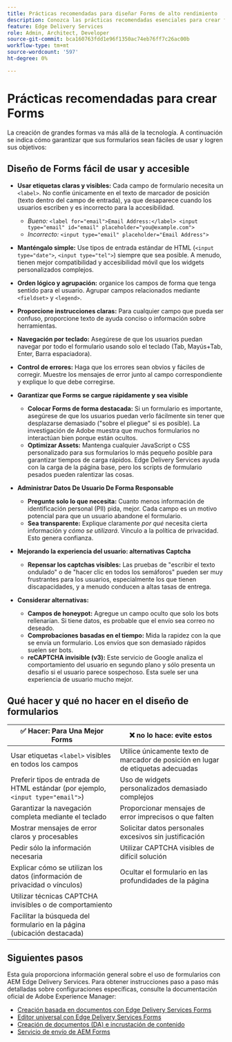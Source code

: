 ```yaml
---
title: Prácticas recomendadas para diseñar Forms de alto rendimiento
description: Conozca las prácticas recomendadas esenciales para crear formularios fáciles de usar, accesibles y de alto rendimiento con AEM Forms. Mejore la calidad de los datos, la experiencia del usuario y las tasas de éxito de envío.
feature: Edge Delivery Services
role: Admin, Architect, Developer
source-git-commit: bca160763fdd1e96f1350ac74eb76ff7c26ac00b
workflow-type: tm+mt
source-wordcount: '597'
ht-degree: 0%

---
```


# Prácticas recomendadas para crear Forms

La creación de grandes formas va más allá de la tecnología. A continuación se indica cómo garantizar que sus formularios sean fáciles de usar y logren sus objetivos:

## Diseño de Forms fácil de usar y accesible

* **Usar etiquetas claras y visibles:** Cada campo de formulario necesita un `<label>`. No confíe únicamente en el texto de marcador de posición (texto dentro del campo de entrada), ya que desaparece cuando los usuarios escriben y es incorrecto para la accesibilidad.
   * *Bueno:* `<label for="email">Email Address:</label> <input type="email" id="email" placeholder="you@example.com">`
   * *Incorrecto:* `<input type="email" placeholder="Email Address">`
* **Manténgalo simple:** Use tipos de entrada estándar de HTML (`<input type="date">`, `<input type="tel">`) siempre que sea posible. A menudo, tienen mejor compatibilidad y accesibilidad móvil que los widgets personalizados complejos.
* **Orden lógico y agrupación:** organice los campos de forma que tenga sentido para el usuario. Agrupar campos relacionados mediante `<fieldset>` y `<legend>`.
* **Proporcione instrucciones claras:** Para cualquier campo que pueda ser confuso, proporcione texto de ayuda conciso o información sobre herramientas.
* **Navegación por teclado:** Asegúrese de que los usuarios puedan navegar por todo el formulario usando solo el teclado (Tab, Mayús+Tab, Enter, Barra espaciadora).
* **Control de errores:** Haga que los errores sean obvios y fáciles de corregir. Muestre los mensajes de error junto al campo correspondiente y explique lo que debe corregirse.

* **Garantizar que Forms se cargue rápidamente y sea visible**

   * **Colocar Forms de forma destacada:** Si un formulario es importante, asegúrese de que los usuarios puedan verlo fácilmente sin tener que desplazarse demasiado (&quot;sobre el pliegue&quot; si es posible). La investigación de Adobe muestra que muchos formularios no interactúan bien porque están ocultos.
   * **Optimizar Assets:** Mantenga cualquier JavaScript o CSS personalizado para sus formularios lo más pequeño posible para garantizar tiempos de carga rápidos. Edge Delivery Services ayuda con la carga de la página base, pero los scripts de formulario pesados pueden ralentizar las cosas.

* **Administrar Datos De Usuario De Forma Responsable**
   * **Pregunte solo lo que necesita:** Cuanto menos información de identificación personal (PII) pida, mejor. Cada campo es un motivo potencial para que un usuario abandone el formulario.
   * **Sea transparente:** Explique claramente *por qué* necesita cierta información y *cómo se utilizará*. Vínculo a la política de privacidad. Esto genera confianza.

* **Mejorando la experiencia del usuario: alternativas Captcha**

   * **Repensar los captchas visibles:** Las pruebas de &quot;escribir el texto ondulado&quot; o de &quot;hacer clic en todos los semáforos&quot; pueden ser muy frustrantes para los usuarios, especialmente los que tienen discapacidades, y a menudo conducen a altas tasas de entrega.

* **Considerar alternativas:**
   * **Campos de honeypot:** Agregue un campo oculto que solo los bots rellenarían. Si tiene datos, es probable que el envío sea correo no deseado.
   * **Comprobaciones basadas en el tiempo:** Mida la rapidez con la que se envía un formulario. Los envíos que son demasiado rápidos suelen ser bots.
   * **reCAPTCHA invisible (v3):** Este servicio de Google analiza el comportamiento del usuario en segundo plano y sólo presenta un desafío si el usuario parece sospechoso. Esta suele ser una experiencia de usuario mucho mejor.

## Qué hacer y qué no hacer en el diseño de formularios

| ✅ Hacer: Para Una Mejor Forms | ❌ no lo hace: evite estos |
|----------------------------------------------------------------------|------------------------------------------------------------------|
| Usar etiquetas `<label>` visibles en todos los campos | Utilice únicamente texto de marcador de posición en lugar de etiquetas adecuadas |
| Preferir tipos de entrada de HTML estándar (por ejemplo, `<input type="email">`) | Uso de widgets personalizados demasiado complejos |
| Garantizar la navegación completa mediante el teclado | Proporcionar mensajes de error imprecisos o que falten |
| Mostrar mensajes de error claros y procesables | Solicitar datos personales excesivos sin justificación |
| Pedir sólo la información necesaria | Utilizar CAPTCHA visibles de difícil solución |
| Explicar cómo se utilizan los datos (información de privacidad o vínculos) | Ocultar el formulario en las profundidades de la página |
| Utilizar técnicas CAPTCHA invisibles o de comportamiento |                                                                  |
| Facilitar la búsqueda del formulario en la página (ubicación destacada) |                                                                  |


## Siguientes pasos

Esta guía proporciona información general sobre el uso de formularios con AEM Edge Delivery Services. Para obtener instrucciones paso a paso más detalladas sobre configuraciones específicas, consulte la documentación oficial de Adobe Experience Manager:

* [Creación basada en documentos con Edge Delivery Services Forms](/help/edge/docs/forms/tutorial.md)
* [Editor universal con Edge Delivery Services Forms](/help/edge/docs/forms/universal-editor/overview-universal-editor-for-edge-delivery-services-for-forms.md)
* [Creación de documentos (DA) e incrustación de contenido](https://www.aem.live/developer/da-tutorial)
* [Servicio de envío de AEM Forms](/help/edge/docs/forms/configure-submission-action-for-eds-forms.md)
